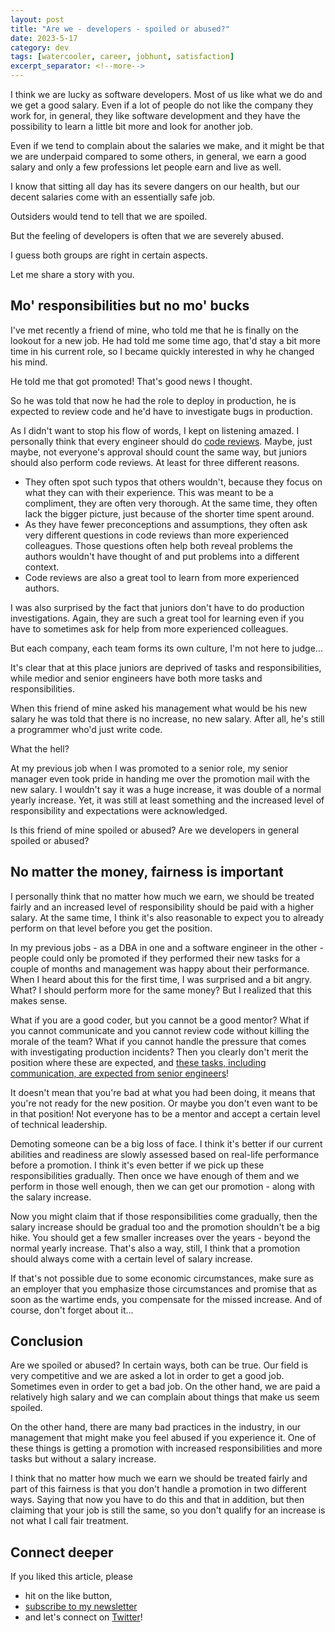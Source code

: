 ```yaml
---
layout: post
title: "Are we - developers - spoiled or abused?"
date: 2023-5-17
category: dev
tags: [watercooler, career, jobhunt, satisfaction]
excerpt_separator: <!--more-->
---
```

I think we are lucky as software developers. Most of us like what we do and we get a good salary. Even if a lot of people do not like the company they work for, in general, they like software development and they have the possibility to learn a little bit more and look for another job.

Even if we tend to complain about the salaries we make, and it might be that we are underpaid compared to some others, in general, we earn a good salary and only a few professions let people earn and live as well.

I know that sitting all day has its severe dangers on our health, but our decent salaries come with an essentially safe job.

Outsiders would tend to tell that we are spoiled.

But the feeling of developers is often that we are severely abused.

I guess both groups are right in certain aspects.

Let me share a story with you.

## Mo' responsibilities but no mo' bucks

I've met recently a friend of mine, who told me that he is finally on the lookout for a new job. He had told me some time ago, that'd stay a bit more time in his current role, so I became quickly interested in why he changed his mind.

He told me that got promoted! That's good news I thought.

So he was told that now he had the role to deploy in production, he is expected to review code and he'd have to investigate bugs in production.

As I didn't want to stop his flow of words, I kept on listening amazed. I personally think that every engineer should do [code reviews](https://www.sandordargo.com/blog/2021/10/06/airy-code-reviews). Maybe, just maybe, not everyone's approval should count the same way, but juniors should also perform code reviews. At least for three different reasons.

- They often spot such typos that others wouldn't, because they focus on what they can with their experience. This was meant to be a compliment, they are often very thorough. At the same time, they often lack the bigger picture, just because of the shorter time spent around.
- As they have fewer preconceptions and assumptions, they often ask very different questions in code reviews than more experienced colleagues. Those questions often help both reveal problems the authors wouldn't have thought of and put problems into a different context.
- Code reviews are also a great tool to learn from more experienced authors.

I was also surprised by the fact that juniors don't have to do production investigations. Again, they are such a great tool for learning even if you have to sometimes ask for help from more experienced colleagues.

But each company, each team forms its own culture, I'm not here to judge...

It's clear that at this place juniors are deprived of tasks and responsibilities, while medior and senior engineers have both more tasks and responsibilities.

When this friend of mine asked his management what would be his new salary he was told that there is no increase, no new salary. After all, he's still a programmer who'd just write code.

What the hell?

At my previous job when I was promoted to a senior role, my senior manager even took pride in handing me over the promotion mail with the new salary. I wouldn't say it was a huge increase, it was double of a normal yearly increase. Yet, it was still at least something and the increased level of responsibility and expectations were acknowledged.

Is this friend of mine spoiled or abused? Are we developers in general spoiled or abused?

## No matter the money, fairness is important

I personally think that no matter how much we earn, we should be treated fairly and an increased level of responsibility should be paid with a higher salary. At the same time, I think it's also reasonable to expect you to already perform on that level before you get the position.

In my previous jobs - as a DBA in one and a software engineer in the other - people could only be promoted if they performed their new tasks for a couple of months and management was happy about their performance. When I heard about this for the first time, I was surprised and a bit angry. What? I should perform more for the same money? But I realized that this makes sense.

What if you are a good coder, but you cannot be a good mentor? What if you cannot communicate and you cannot review code without killing the morale of the team? What if you cannot handle the pressure that comes with investigating production incidents? Then you clearly don't merit the position where these are expected, and [these tasks, including communication, are expected from senior engineers](https://www.sandordargo.com/blog/2022/02/09/5-types-of-communication-a-senior-developer-does)!

It doesn't mean that you're bad at what you had been doing, it means that you're not ready for the new position. Or maybe you don't even want to be in that position! Not everyone has to be a mentor and accept a certain level of technical leadership.

Demoting someone can be a big loss of face. I think it's better if our current abilities and readiness are slowly assessed based on real-life performance before a promotion. I think it's even better if we pick up these responsibilities gradually. Then once we have enough of them and we perform in those well enough, then we can get our promotion - along with the salary increase.

Now you might claim that if those responsibilities come gradually, then the salary increase should be gradual too and the promotion shouldn't be a big hike. You should get a few smaller increases over the years - beyond the normal yearly increase. That's also a way, still, I think that a promotion should always come with a certain level of salary increase.

If that's not possible due to some economic circumstances, make sure as an employer that you emphasize those circumstances and promise that as soon as the wartime ends, you compensate for the missed increase. And of course, don't forget about it...

## Conclusion

Are we spoiled or abused? In certain ways, both can be true. Our field is very competitive and we are asked a lot in order to get a good job. Sometimes even in order to get a bad job. On the other hand, we are paid a relatively high salary and we can complain about things that make us seem spoiled.

On the other hand, there are many bad practices in the industry, in our management that might make you feel abused if you experience it. One of these things is getting a promotion with increased responsibilities and more tasks but without a salary increase.

I think that no matter how much we earn we should be treated fairly and part of this fairness is that you don't handle a promotion in two different ways. Saying that now you have to do this and that in addition, but then claiming that your job is still the same, so you don't qualify for an increase is not what I call fair treatment.

## Connect deeper

If you liked this article, please 
- hit on the like button,  
- [subscribe to my newsletter](http://eepurl.com/gvcv1j) 
- and let's connect on [Twitter](https://twitter.com/SandorDargo)!
